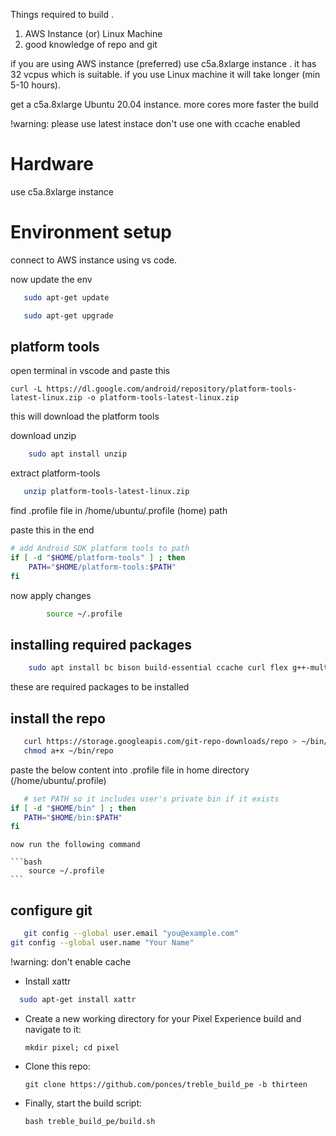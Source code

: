 Things required to build .

 1. AWS Instance (or) Linux Machine
 2. good knowledge of repo and git

 if you are using AWS instance (preferred) use c5a.8xlarge instance . it has 32 vcpus which is suitable. if you use Linux machine it will take longer (min 5-10 hours). 

 get a c5a.8xlarge Ubuntu 20.04 instance. more cores more faster the build

 !warning: please use latest instace don't use one with ccache enabled

 # Hardware

 use c5a.8xlarge instance 

 # Environment setup

 connect to AWS instance using vs code. 

now update the env 

 ```bash
    sudo apt-get update
 ```

 ```bash
    sudo apt-get upgrade
 ```

 ## platform tools

open terminal in vscode and paste this 

 ```shell 
 curl -L https://dl.google.com/android/repository/platform-tools-latest-linux.zip -o platform-tools-latest-linux.zip 
 
 ```
this will download the platform tools

download unzip

```bash
    sudo apt install unzip
 ```

extract platform-tools


 ```bash 
    unzip platform-tools-latest-linux.zip
 ```

find .profile file in /home/ubuntu/.profile (home) path

paste this in the end 

```bash
# add Android SDK platform tools to path
if [ -d "$HOME/platform-tools" ] ; then
    PATH="$HOME/platform-tools:$PATH"
fi
```

now apply changes

```bash
        source ~/.profile
```

## installing required packages

```bash 
    sudo apt install bc bison build-essential ccache curl flex g++-multilib gcc-multilib git git-lfs gnupg gperf imagemagick lib32ncurses5-dev lib32readline-dev lib32z1-dev libelf-dev liblz4-tool libncurses5 libncurses5-dev libsdl1.2-dev libssl-dev libxml2 libxml2-utils lzop pngcrush rsync schedtool squashfs-tools xsltproc zip zlib1g-dev 
```

these are required packages to be installed

## install the repo 

 ```bash 
    curl https://storage.googleapis.com/git-repo-downloads/repo > ~/bin/repo
    chmod a+x ~/bin/repo
 ```

 paste the below content into .profile file in home directory (/home/ubuntu/.profile)

 ```bash
    # set PATH so it includes user's private bin if it exists
if [ -d "$HOME/bin" ] ; then
    PATH="$HOME/bin:$PATH"
fi
```

    now run the following command

    ```bash
        source ~/.profile
    ```

 ## configure git 

 ```bash
    git config --global user.email "you@example.com"
git config --global user.name "Your Name"

 ```


 !warning: don't enable cache

 - Install xattr

  ```bash
    sudo apt-get install xattr
  ```

 - Create a new working directory for your Pixel Experience build and navigate to it:
    ```
    mkdir pixel; cd pixel
    ```
- Clone this repo:
    ```
    git clone https://github.com/ponces/treble_build_pe -b thirteen
    ```
- Finally, start the build script:
    ```
    bash treble_build_pe/build.sh
    ```



